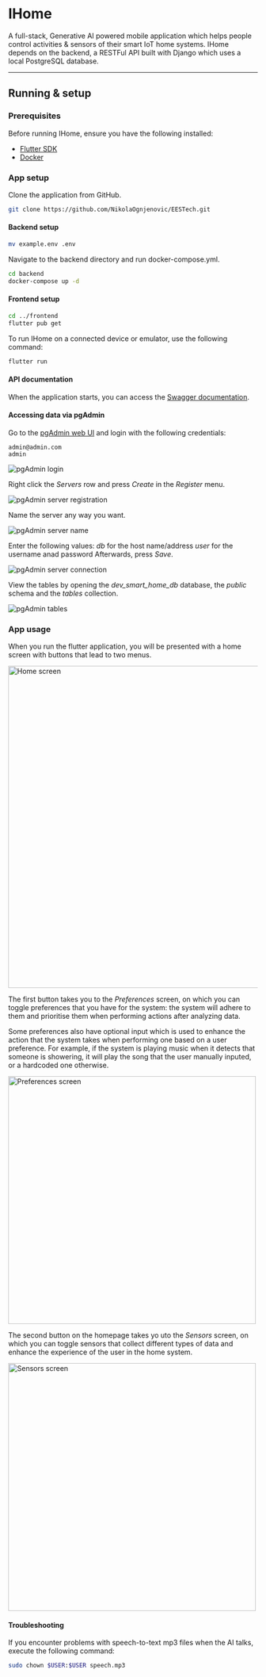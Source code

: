 # IHome

A full-stack, Generative AI powered mobile application which helps people control activities & sensors of their smart IoT home systems.
IHome depends on the backend, a RESTFul API built with Django which uses a local PostgreSQL database.

<hr>

## Running & setup
### Prerequisites
Before running IHome, ensure you have the following installed:
* [Flutter SDK](https://flutter-ko.dev/get-started/install)
* [Docker](https://docs.docker.com/compose/install/)

### App setup
Clone the application from GitHub.
```bash
git clone https://github.com/NikolaOgnjenovic/EESTech.git
```

#### Backend setup
```bash
mv example.env .env
```

Navigate to the backend directory and run docker-compose.yml.
```bash
cd backend
docker-compose up -d
```

#### Frontend setup
```bash
cd ../frontend
flutter pub get
```
To run IHome on a connected device or emulator, use the following command:
```bash
flutter run
```

#### API documentation
When the application starts, you can access the [Swagger documentation](http://localhost:5000/apidocs/).

#### Accessing data via pgAdmin
Go to the [pgAdmin web UI](http://localhost:5050/browser/) and login with the following credentials:
```
admin@admin.com
admin
```

![pgAdmin login](assets/images/readme/pgAdminLogin.png)

Right click the *Servers* row and press *Create* in the *Register* menu.

![pgAdmin server registration](assets/images/readme/pgAdminRegisterServer.png)

Name the server any way you want.

![pgAdmin server name](assets/images/readme/pgAdminServerName.png)

Enter the following values:
*db* for the host name/address
*user* for the username anad password
Afterwards, press *Save*.

![pgAdmin server connection](assets/images/readme/pgAdminServerConnection.png)

View the tables by opening the *dev_smart_home_db* database, the *public* schema and the *tables* collection.

![pgAdmin tables](assets/images/readme/pgAdminTables.png)

### App usage
When you run the flutter application, you will be presented with a home screen with buttons that lead to two menus.

<img src="assets/images/readme/homeScreen.png" alt="Home screen" height="650">

The first button takes you to the *Preferences* screen, on which you can toggle preferences that you have for the system:
the system will adhere to them and prioritise them when performing actions after analyzing data.

Some preferences also have optional input which is used to enhance the action that the system takes when performing one based on a user preference.
For example, if the system is playing music when it detects that someone is showering, it will play the song that the user manually inputed, or a hardcoded one otherwise.

<img src="assets/images/readme/preferencesScreen.png" alt="Preferences screen" height="500">

The second button on the homepage takes yo uto the *Sensors* screen, on which you can toggle sensors that collect different types of data and
enhance the experience of the user in the home system.

<img src="assets/images/readme/sensorsScreen.png" alt="Sensors screen" height="500">

#### Troubleshooting
If you encounter problems with speech-to-text mp3 files when the AI talks, execute the following command:
```bash
sudo chown $USER:$USER speech.mp3
```

